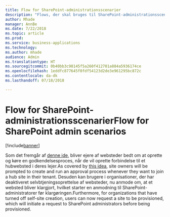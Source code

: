 ```yaml
---
title: Flow for SharePoint-administrationsscenarier
description: "Flows, der skal bruges til SharePoint-administrationsscenarier som f.eks. oprettelse af forbindelse til hub og klargøring af websteder."
author: Mhade
manager: AnnBe
ms.date: 7/22/2018
ms.topic: article
ms.prod: 
ms.service: business-applications
ms.technology: 
ms.author: mhade
audience: Admin
ms.translationtype: HT
ms.sourcegitcommit: 0b40bb3c98145f5a260f412701a884a5936174ce
ms.openlocfilehash: 1eddfc877645f0fdf54123d2de3e961295bc872c
ms.contentlocale: da-dk
ms.lasthandoff: 07/18/2018

---
```

# <a name="flow-for-sharepoint-admin-scenarios"></a><span data-ttu-id="60402-103">Flow for SharePoint-administrationsscenarier</span><span class="sxs-lookup"><span data-stu-id="60402-103">Flow for SharePoint admin scenarios</span></span>


[!include[banner](../../includes/banner.md)]

<span data-ttu-id="60402-104">Som det fremgår af [denne ide](https://powerusers.microsoft.com/t5/Flow-Ideas/Approval-of-SharePoint-Site-getting-joined-with-a-Hub-Site/idi-p/122808), bliver ejere af websteder bedt om at oprette og køre en godkendelsesproces, når de vil oprette forbindelse til et hubwebsted i deres lejer.</span><span class="sxs-lookup"><span data-stu-id="60402-104">As covered by [this idea](https://powerusers.microsoft.com/t5/Flow-Ideas/Approval-of-SharePoint-Site-getting-joined-with-a-Hub-Site/idi-p/122808), site owners will be prompted to create and run an approval process whenever they want to join a hub site in their tenant.</span></span>  <span data-ttu-id="60402-105">Desuden kan brugere i organisationer, der har deaktiveret selvbtjeningsoprettelse af websteder, nu anmode om, at et websted bliver klargjort, hvilket starter en anmodning til SharePoint-administratorer før klargøringen.</span><span class="sxs-lookup"><span data-stu-id="60402-105">Furthermore, for organizations that have turned off self-site creation, users can now request a site to be provisioned, which will initiate a request to SharePoint administrators before being provisioned.</span></span> 

